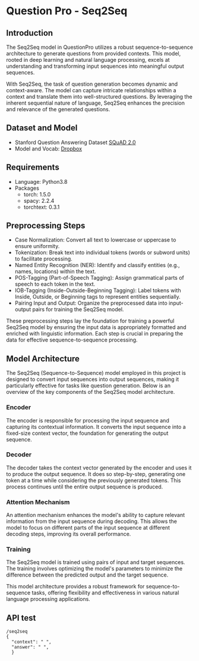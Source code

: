 # Question Pro - Seq2Seq

## Introduction
The Seq2Seq model in QuestionPro utilizes a robust sequence-to-sequence architecture to generate questions from provided contexts. This model, rooted in deep learning and natural language processing, excels at understanding and transforming input sequences into meaningful output sequences.

With Seq2Seq, the task of question generation becomes dynamic and context-aware. The model can capture intricate relationships within a context and translate them into well-structured questions. By leveraging the inherent sequential nature of language, Seq2Seq enhances the precision and relevance of the generated questions.

## Dataset and Model
- Stanford Question Answering Dataset [SQuAD 2.0](https://rajpurkar.github.io/SQuAD-explorer/)
- Model and Vocab: [Dropbox](https://www.dropbox.com/scl/fo/06z72prw84qvdon24zve7/h?rlkey=92nr17ygw0ghhuies0qwgavvp&dl=0)

## Requirements
- Language: Python3.8
- Packages
  -  torch: 1.5.0
  -  spacy: 2.2.4
  -  torchtext: 0.3.1

## Preprocessing Steps

- Case Normalization: Convert all text to lowercase or uppercase to ensure uniformity.
- Tokenization: Break text into individual tokens (words or subword units) to facilitate processing.
- Named Entity Recognition (NER): Identify and classify entities (e.g., names, locations) within the text.
- POS-Tagging (Part-of-Speech Tagging): Assign grammatical parts of speech to each token in the text.
- IOB-Tagging (Inside-Outside-Beginning Tagging): Label tokens with Inside, Outside, or Beginning tags to represent entities sequentially.
- Pairing Input and Output: Organize the preprocessed data into input-output pairs for training the Seq2Seq model.

These preprocessing steps lay the foundation for training a powerful Seq2Seq model by ensuring the input data is appropriately formatted and enriched with linguistic information. Each step is crucial in preparing the data for effective sequence-to-sequence processing.

## Model Architecture
The Seq2Seq (Sequence-to-Sequence) model employed in this project is designed to convert input sequences into output sequences, making it particularly effective for tasks like question generation. Below is an overview of the key components of the Seq2Seq model architecture.

### Encoder
The encoder is responsible for processing the input sequence and capturing its contextual information. It converts the input sequence into a fixed-size context vector, the foundation for generating the output sequence.

### Decoder
The decoder takes the context vector generated by the encoder and uses it to produce the output sequence. It does so step-by-step, generating one token at a time while considering the previously generated tokens. This process continues until the entire output sequence is produced.

### Attention Mechanism
An attention mechanism enhances the model's ability to capture relevant information from the input sequence during decoding. This allows the model to focus on different parts of the input sequence at different decoding steps, improving its overall performance.

### Training
The Seq2Seq model is trained using pairs of input and target sequences. The training involves optimizing the model's parameters to minimize the difference between the predicted output and the target sequence.

This model architecture provides a robust framework for sequence-to-sequence tasks, offering flexibility and effectiveness in various natural language processing applications.

## API test

```
/seq2seq
{
  "context": " ",
  "answer": " ",
  }
```
